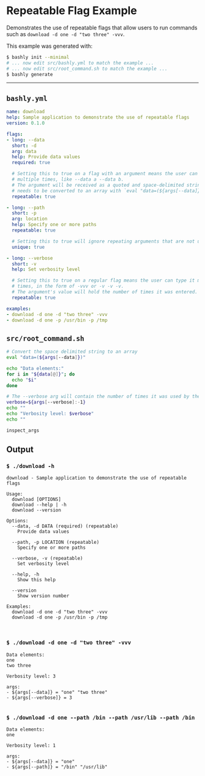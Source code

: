 # Repeatable Flag Example

Demonstrates the use of repeatable flags that allow users to run commands such
as `download -d one -d "two three" -vvv`.

This example was generated with:

```bash
$ bashly init --minimal
# ... now edit src/bashly.yml to match the example ...
# ... now edit src/root_command.sh to match the example ...
$ bashly generate
```

<!-- include: src/root_command.sh -->

-----

## `bashly.yml`

````yaml
name: download
help: Sample application to demonstrate the use of repeatable flags
version: 0.1.0

flags:
- long: --data
  short: -d
  arg: data
  help: Provide data values
  required: true

  # Setting this to true on a flag with an argument means the user can type it
  # multiple times, like --data a --data b.
  # The argument will be received as a quoted and space-delimited string which
  # needs to be converted to an array with `eval "data=(${args[--data]})"`
  repeatable: true

- long: --path
  short: -p
  arg: location
  help: Specify one or more paths
  repeatable: true

  # Setting this to true will ignore repeating arguments that are not unique
  unique: true

- long: --verbose
  short: -v
  help: Set verbosity level

  # Setting this to true on a regular flag means the user can type it multiple
  # times, in the form of -vvv or -v -v -v.
  # The argument's value will hold the number of times it was entered.
  repeatable: true

examples:
- download -d one -d "two three" -vvv
- download -d one -p /usr/bin -p /tmp
````

## `src/root_command.sh`

````bash
# Convert the space delimited string to an array
eval "data=(${args[--data]})"

echo "Data elements:"
for i in "${data[@]}"; do
  echo "$i"
done

# The --verbose arg will contain the number of times it was used by the user
verbose=${args[--verbose]:-1}
echo ""
echo "Verbosity level: $verbose"
echo ""

inspect_args

````


## Output

### `$ ./download -h`

````shell
download - Sample application to demonstrate the use of repeatable flags

Usage:
  download [OPTIONS]
  download --help | -h
  download --version

Options:
  --data, -d DATA (required) (repeatable)
    Provide data values

  --path, -p LOCATION (repeatable)
    Specify one or more paths

  --verbose, -v (repeatable)
    Set verbosity level

  --help, -h
    Show this help

  --version
    Show version number

Examples:
  download -d one -d "two three" -vvv
  download -d one -p /usr/bin -p /tmp



````

### `$ ./download -d one -d "two three" -vvv`

````shell
Data elements:
one
two three

Verbosity level: 3

args:
- ${args[--data]} = "one" "two three"
- ${args[--verbose]} = 3


````

### `$ ./download -d one --path /bin --path /usr/lib --path /bin`

````shell
Data elements:
one

Verbosity level: 1

args:
- ${args[--data]} = "one"
- ${args[--path]} = "/bin" "/usr/lib"


````



